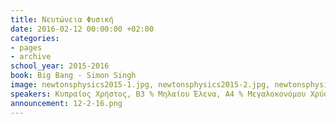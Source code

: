 ```yaml
---
title: Νευτώνεια Φυσική
date: 2016-02-12 00:00:00 +02:00
categories:
- pages
- archive
school_year: 2015-2016
book: Big Bang - Simon Singh
image: newtonsphysics2015-1.jpg, newtonsphysics2015-2.jpg, newtonsphysics2015-3.jpg
speakers: Κυπραίος Χρήστος, Β3 % Μηλαίου Έλενα, Α4 % Μεγαλοκονόμου Χρύσα, Β3
announcement: 12-2-16.png
---
```


